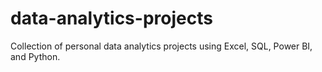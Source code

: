 # data-analytics-projects
Collection of personal data analytics projects using Excel, SQL, Power BI, and Python.

